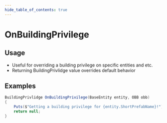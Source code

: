 ```yaml
---
hide_table_of_contents: true
---
```


# OnBuildingPrivilege

## Usage

* Useful for overriding a building privilege on specific entities and etc.
* Returning BuildingPrivlidge value overrides default behavior

## Examples

```csharp title=""
BuildingPrivlidge OnBuildingPrivilege(BaseEntity entity, OBB obb)
{
    Puts($"Getting a building privilege for {entity.ShortPrefabName}!");
    return null;
}
```
